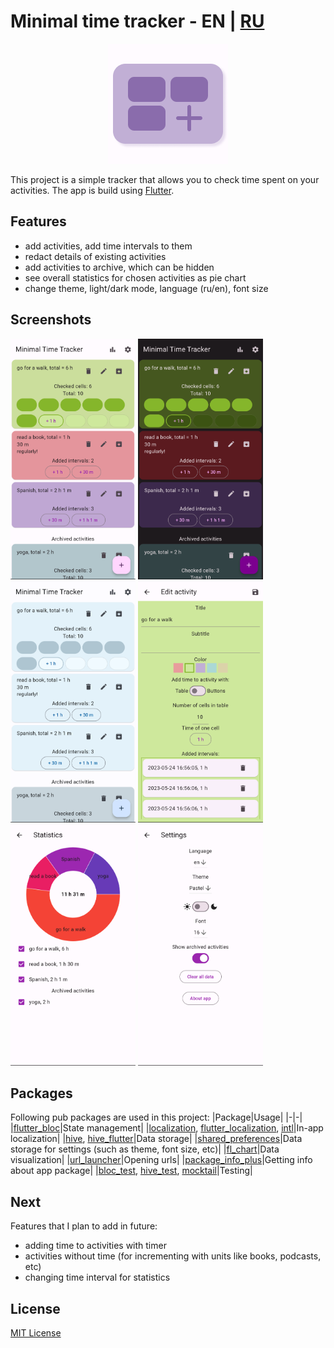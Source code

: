 # Minimal time tracker - EN | [RU](README_ru.md)
<p align="center" width="100%">
  <img src="screenshots/purple_icon.png" />
</p>

This project is a simple tracker that allows you to check time spent on your activities.
The app is build using [Flutter](https://flutter.dev).

## Features
- add activities, add time intervals to them
- redact details of existing activities
- add activities to archive, which can be hidden
- see overall statistics for chosen activities as pie chart
- change theme, light/dark mode, language (ru/en), font size

## Screenshots
<img src="screenshots/en/main_screen_en.png" alt= “main_screen_en.png” width="200"> <img src="screenshots/en/dark_mode_en.png" alt= “dark_mode_en.png” width="200"> <img src="screenshots/en/pale_en.png" alt= “pale_en.png” width="200"> 
<img src="screenshots/en/edit_activity_en.png" alt= “edit_activity_en.png” width="200"> <img src="screenshots/en/statistics_en.png" alt= “statistics_en.png” width="200"> <img src="screenshots/en/settings_screen_en.png" alt= “settings_screen_en.png” width="200"> 

## Packages
Following pub packages are used in this project:
|Package|Usage|
|-|-|
|[flutter_bloc](https://pub.dev/packages/flutter_bloc)|State management|
|[localization](https://pub.dev/packages/localization), [flutter_localization](https://pub.dev/packages/flutter_localization), [intl](https://pub.dev/packages/intl)|In-app localization|
|[hive](https://pub.dev/packages/hive), [hive_flutter](https://pub.dev/packages/hive_flutter)|Data storage|
|[shared_preferences](https://pub.dev/packages/shared_preferences)|Data storage for settings (such as theme, font size, etc)|
|[fl_chart](https://pub.dev/packages/fl_chart)|Data visualization|
|[url_launcher](https://pub.dev/packages/url_launcher)|Opening urls|
|[package_info_plus](https://pub.dev/packages/package_info_plus)|Getting info about app package|
|[bloc_test](https://pub.dev/packages/bloc_test), [hive_test](https://pub.dev/packages/hive_test), [mocktail](https://pub.dev/packages/mocktail)|Testing|

## Next
Features that I plan to add in future:
- adding time to activities with timer
- activities without time (for incrementing with units like books, podcasts, etc)
- changing time interval for statistics

## License
[MIT License](https://en.wikipedia.org/wiki/MIT_License)